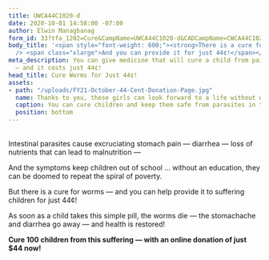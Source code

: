 ```yaml
---
title: UWCA44C1020-d
date: 2020-10-01 14:58:00 -07:00
author: Elwin Managbanag
form_id: 33?tfa_1202=Cure&CampName=UWCA44C1020-d&CADCampName=CWCA44C1020-d
body_title: '<span style="font-weight: 600;"><strong>There is a cure for worms — </strong><br
  /> <span class="xlarge">And you can provide it for just 44¢!</span></span>'
meta_description: You can give medicine that will cure a child from painful worms
  — and it costs just 44¢!
head_title: Cure Worms for Just 44¢!
assets:
- path: "/uploads/FY21-October-44-Cent-Donation-Page.jpg"
  name: Thanks to you, these girls can look forward to a life without worms.
  caption: You can cure children and keep them safe from parasites in the future!
  position: bottom
---
```


<br>
Intestinal parasites cause excruciating stomach pain — diarrhea — loss of nutrients that can lead to malnutrition — 

And the symptoms keep children out of school … without an education, they can be doomed to repeat the spiral of poverty.

But there is a cure for worms — and you can help provide it to suffering children for just 44¢!

As soon as a child takes this simple pill, the worms die — the stomachache and diarrhea go away — and health is restored!

**Cure 100 children from this suffering — with an online donation of just $44 now!**
<br><br>
